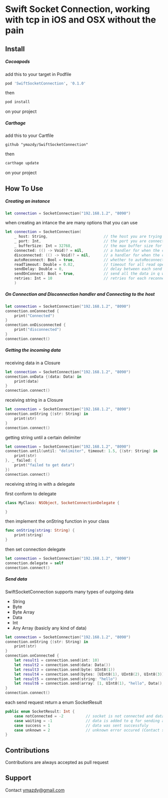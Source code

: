 # Swift Socket Connection, working with tcp in iOS and OSX without the pain

## Install

##### Cocoapods

add this to your target in Podfile

~~~~ ruby
pod 'SwiftSocketConnection', '0.1.0'
~~~~

then 

~~~~ bash
pod install
~~~~

on your project

##### Carthage

add this to your Cartfile

~~~~
github "ymazdy/SwiftSocketConnection"
~~~~

then 

~~~~~ bash
carthage update
~~~~~

on your project



## How To Use

##### Creating an instance

~~~~~ swift
let connection = SocketConnection("192.168.1.2", "8090")
~~~~~

when creating an intance the are many options that you can use

~~~~~ swift
let connection = SocketConnection(
	_ host: String,							// the host you are trying to reach (ex: google.com, 192.168.1.2)
	_ port: Int,							// the port you are connecting to (ex: 80, 8080, 65000)
	_ bufferSize: Int = 32768,				// the max buffer size for input data (defaults to 32768 which is 32KB good for most type of incoming data excluding images)
    connected: (() -> Void)? = nil,			// a handler for when the connection is established and both incoming and outgoing channels are available
    disconnected: (() -> Void)? = nil,		// a handler for when the connection is disconnected
    autoReconnect: Bool = true,				// whether to autoReconnect when the client is disconnected
	readTimeout: Double = 0.02,				// timeout for all read operations in seconds (you will get each data packet after the timeout to make sure no other data is left)
	sendDelay: Double = 0,					// delay between each send event in seconds, the send request would go in a q and would be proccesed after each other on the delay
	sendOnConnect: Bool = true,				// send all the data in q when client is reconncted
	retries: Int = 10						// retries for each reconnection attempts
	)
~~~~~



##### On Connection and Disconnection handler and Connecting to the host

~~~~~ swift
let connection = SocketConnection("192.168.1.2", "8090")
connection.onConnected {
	print("Connected")
}
connection.onDisconnected {
	print("disconnected")
}
connection.connect()
~~~~~


##### Getting the incoming data


receiving data in a Closure 

~~~~~ swift
let connection = SocketConnection("192.168.1.2", "8090")
connection.onData {(data: Data) in 
	print(data)
}
connection.connect()
~~~~~


receiving string in a Closure 

~~~~~ swift
let connection = SocketConnection("192.168.1.2", "8090")
connection.onString {(str: String) in 
	print(str)
}
connection.connect()
~~~~~


getting string until a certain delimiter

~~~~~ swift
let connection = SocketConnection("192.168.1.2", "8090")
connection.until(until: "delimiter", timeout: 1.5, {(str: String) in 
	print(str)
}, _ failed: {
	print("failed to get data")
})
connection.connect()
~~~~~


receiving string in with a delegate

first conform to delegate

~~~~~ swift
class MyClass: NSObject, SocketConnectionDelegate {

}
~~~~~

then implement the onString function in your class 

~~~~~ swift
func onString(string: String) {
	print(string)
}
~~~~~

then set connection delegate

~~~~~ swift
let connection = SocketConnection("192.168.1.2", "8090")
connection.delegate = self
connection.connect()
~~~~~


##### Send data

SwiftSocketConnection supports many types of outgoing data

* String
* Byte
* Byte Array
* Data
* Int
* Any Array (basicly any kind of data)


~~~~~ swift
let connection = SocketConnection("192.168.1.2", "8090")
connection.onString {(str: String) in 
	print(str)
}
connection.onConnected {
	let result1 = connection.send(int: 10)
	let result2 = connection.send(data: Data())
	let result3 = connection.send(byte: UInt8(1))
	let result4 = connection.send(bytes: [UInt8(1), UInt8(2), UInt8(3)])
	let result5 = connection.send(string: "hello")
	let result6 = connection.send(array: [1, UInt8(1), "hello", Data(), 10])
}
connection.connect()
~~~~~

each send request return a enum SocketResult

~~~~~ swift
public enum SocketResult: Int {
    case notConnected = -2			// socket is not connected and data would be sent upon connection (if the sendOnConnect parameter is set to true)
    case waiting = -1				// data is added to q for sending after delay
    case success = 1				// data was sent successfuly
    case unknown = 2				// unknown error occured (Contact support at ymazdy@gmail.com)
}
~~~~~




## Contributions

Contributions are always accepted as pull request

## Support 

Contact ymazdy@gmail.com

